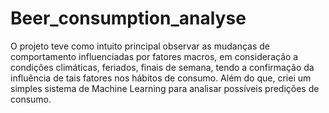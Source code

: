 # Beer_consumption_analyse
 O projeto teve como intuito principal observar as mudanças de comportamento influenciadas por fatores macros, em consideração a condições climáticas, feriados, finais de semana, tendo a confirmação da influência de tais fatores nos hábitos de consumo.
 Além do que, criei um simples sistema de Machine Learning para analisar possíveis predições de consumo. 
